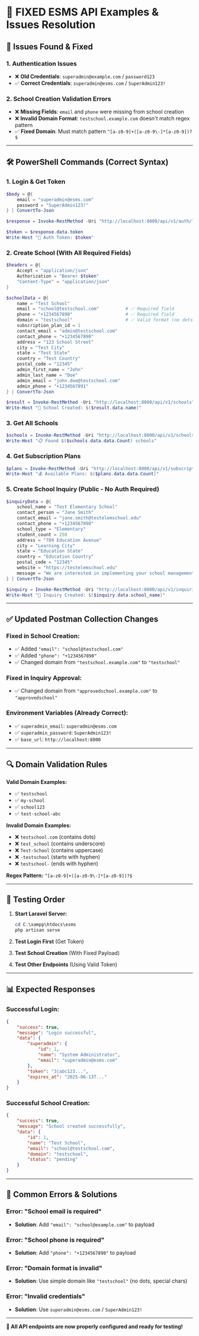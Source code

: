 # 🔧 FIXED ESMS API Examples & Issues Resolution

## 🚨 Issues Found & Fixed

### 1. **Authentication Issues**
- ❌ **Old Credentials**: `superadmin@example.com` / `password123`
- ✅ **Correct Credentials**: `superadmin@esms.com` / `SuperAdmin123!`

### 2. **School Creation Validation Errors**
- ❌ **Missing Fields**: `email` and `phone` were missing from school creation
- ❌ **Invalid Domain Format**: `testschool.example.com` doesn't match regex pattern
- ✅ **Fixed Domain**: Must match pattern `^[a-z0-9]+([a-z0-9\-]*[a-z0-9])?$`

---

## 🛠️ PowerShell Commands (Correct Syntax)

### 1. **Login & Get Token**
```powershell
$body = @{
    email = "superadmin@esms.com"
    password = "SuperAdmin123!"
} | ConvertTo-Json

$response = Invoke-RestMethod -Uri "http://localhost:8000/api/v1/auth/login" -Method POST -Body $body -ContentType "application/json" -Headers @{Accept="application/json"}

$token = $response.data.token
Write-Host "🔑 Auth Token: $token"
```

### 2. **Create School (With All Required Fields)**
```powershell
$headers = @{
    Accept = "application/json"
    Authorization = "Bearer $token"
    "Content-Type" = "application/json"
}

$schoolData = @{
    name = "Test School"
    email = "school@testschool.com"          # ✅ Required field
    phone = "+1234567890"                    # ✅ Required field
    domain = "testschool"                    # ✅ Valid format (no dots)
    subscription_plan_id = 1
    contact_email = "admin@testschool.com"
    contact_phone = "+1234567890"
    address = "123 School Street"
    city = "Test City"
    state = "Test State"
    country = "Test Country"
    postal_code = "12345"
    admin_first_name = "John"
    admin_last_name = "Doe"
    admin_email = "john.doe@testschool.com"
    admin_phone = "+1234567891"
} | ConvertTo-Json

$result = Invoke-RestMethod -Uri "http://localhost:8000/api/v1/schools" -Method POST -Body $schoolData -ContentType "application/json" -Headers $headers
Write-Host "🏫 School Created: $($result.data.name)"
```

### 3. **Get All Schools**
```powershell
$schools = Invoke-RestMethod -Uri "http://localhost:8000/api/v1/schools" -Method GET -Headers @{Accept="application/json"; Authorization="Bearer $token"}
Write-Host "📋 Found $($schools.data.data.Count) schools"
```

### 4. **Get Subscription Plans**
```powershell
$plans = Invoke-RestMethod -Uri "http://localhost:8000/api/v1/subscription-plans" -Method GET -Headers @{Accept="application/json"; Authorization="Bearer $token"}
Write-Host "💰 Available Plans: $($plans.data.data.Count)"
```

### 5. **Create School Inquiry (Public - No Auth Required)**
```powershell
$inquiryData = @{
    school_name = "Test Elementary School"
    contact_person = "Jane Smith"
    contact_email = "jane.smith@testelemschool.edu"
    contact_phone = "+1234567890"
    school_type = "Elementary"
    student_count = 250
    address = "789 Education Avenue"
    city = "Learning City"
    state = "Education State"
    country = "Education Country"
    postal_code = "12345"
    website = "https://testelemschool.edu"
    message = "We are interested in implementing your school management system."
} | ConvertTo-Json

$inquiry = Invoke-RestMethod -Uri "http://localhost:8000/api/v1/inquiries" -Method POST -Body $inquiryData -ContentType "application/json" -Headers @{Accept="application/json"}
Write-Host "📝 Inquiry Created: $($inquiry.data.school_name)"
```

---

## ✅ Updated Postman Collection Changes

### **Fixed in School Creation:**
- ✅ Added `"email": "school@testschool.com"`
- ✅ Added `"phone": "+1234567890"`
- ✅ Changed domain from `"testschool.example.com"` to `"testschool"`

### **Fixed in Inquiry Approval:**
- ✅ Changed domain from `"approvedschool.example.com"` to `"approvedschool"`

### **Environment Variables (Already Correct):**
- ✅ `superadmin_email`: `superadmin@esms.com`
- ✅ `superadmin_password`: `SuperAdmin123!`
- ✅ `base_url`: `http://localhost:8000`

---

## 🔍 Domain Validation Rules

**Valid Domain Examples:**
- ✅ `testschool`
- ✅ `my-school`
- ✅ `school123`
- ✅ `test-school-abc`

**Invalid Domain Examples:**
- ❌ `testschool.com` (contains dots)
- ❌ `test_school` (contains underscore)
- ❌ `Test-School` (contains uppercase)
- ❌ `-testschool` (starts with hyphen)
- ❌ `testschool-` (ends with hyphen)

**Regex Pattern:** `^[a-z0-9]+([a-z0-9\-]*[a-z0-9])?$`

---

## 🎯 Testing Order

1. **Start Laravel Server:**
   ```powershell
   cd C:\xampp\htdocs\esms
   php artisan serve
   ```

2. **Test Login First** (Get Token)
3. **Test School Creation** (With Fixed Payload)
4. **Test Other Endpoints** (Using Valid Token)

---

## 📊 Expected Responses

### **Successful Login:**
```json
{
    "success": true,
    "message": "Login successful",
    "data": {
        "superadmin": {
            "id": 1,
            "name": "System Administrator",
            "email": "superadmin@esms.com"
        },
        "token": "3|abc123...",
        "expires_at": "2025-06-13T..."
    }
}
```

### **Successful School Creation:**
```json
{
    "success": true,
    "message": "School created successfully",
    "data": {
        "id": 1,
        "name": "Test School",
        "email": "school@testschool.com",
        "domain": "testschool",
        "status": "pending"
    }
}
```

---

## 🚫 Common Errors & Solutions

### **Error: "School email is required"**
- **Solution**: Add `"email": "school@example.com"` to payload

### **Error: "School phone is required"**  
- **Solution**: Add `"phone": "+1234567890"` to payload

### **Error: "Domain format is invalid"**
- **Solution**: Use simple domain like `"testschool"` (no dots, special chars)

### **Error: "Invalid credentials"**
- **Solution**: Use `superadmin@esms.com` / `SuperAdmin123!`

---

**🎉 All API endpoints are now properly configured and ready for testing!**
